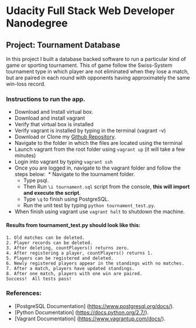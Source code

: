 # Udacity Full Stack Web Developer Nanodegree


## Project: Tournament Database

In this project I built a database backed software to run a particular kind of game or sporting 
tournament. This  of game follow the Swiss-System tournament type in which player are not eliminated when they lose a match, but are paired in each round with opponents having approximately the same win-loss record. 

### Instructions to run the app. 

* Download and Install virtual box.
* Download and install vagrant 
* Verify that virtual box is installed 
* Verify vagrant is installed by typing in the terminal (vagrant -v)
* Download or Clone my [Github Repository](https://github.com/etp19/tournament-Database.git). 
* Navigate to the folder in which the files are located using the terminal
* Launch vagrant from the root folder using ```vagrant up``` (it will take a few minutes)
* Login into vagrant by typing ```vagrant ssh```
* Once you are logged in, navigate to the vagrant folder and follow the steps below:
  * Navigate to the tournament folder.  
  * Type psql.   
  * Then Run ```\i tournament.sql``` script from the console, **this will import and execute the script**.  
  * Type ```\q``` to finish using PostgreSQL.  
  * Run the unit test by typing ```python tournament_test.py```.
  
* When finish using vagrant use ```vagrant halt``` to shutdown the machine.

#### Results from tournament_test.py should look like this:

```
1. Old matches can be deleted.
2. Player records can be deleted.
3. After deleting, countPlayers() returns zero.
4. After registering a player, countPlayers() returns 1.
5. Players can be registered and deleted.
6. Newly registered players appear in the standings with no matches.
7. After a match, players have updated standings.
8. After one match, players with one win are paired.
Success!  All tests pass!
```

### References:

* [PostgreSQL Documentation] (https://www.postgresql.org/docs/). 
* [Python Documentation] (https://docs.python.org/2.7/). 
* [Vagrant Documentation] (https://www.vagrantup.com/docs/). 
